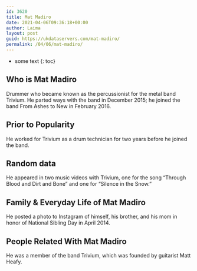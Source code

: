 ```yaml
---
id: 3620
title: Mat Madiro
date: 2021-04-06T09:36:18+00:00
author: Laima
layout: post
guid: https://ukdataservers.com/mat-madiro/
permalink: /04/06/mat-madiro/
---
```


* some text
{: toc}


## Who is Mat Madiro
                  
                  
                  
Drummer who became known as the percussionist for the metal band Trivium. He parted ways with the band in December 2015; he joined the band From Ashes to New in February 2016.
                  
              
            
              
            
                
                
                
## Prior to Popularity
                  
                  
                  
He worked for Trivium as a drum technician for two years before he joined the band.
                  
              
            
              
            
                
                
                
## Random data
                  
                  
                  
He appeared in two music videos with Trivium, one for the song &#8220;Through Blood and Dirt and Bone&#8221; and one for &#8220;Silence in the Snow.&#8221;
                  
              
            
              
            
                
                
                
## Family & Everyday Life of Mat Madiro
                  
                  
                  
He posted a photo to Instagram of himself, his brother, and his mom in honor of National Sibling Day in April 2014.
                  
              
            
              
            
                
                
                
## People Related With Mat Madiro
                  
                  
                  
He was a member of the band Trivium, which was founded by guitarist Matt Heafy. 
                  
              
            
              
            
                
              
            
              
              
            
            
              
            
          
          
          